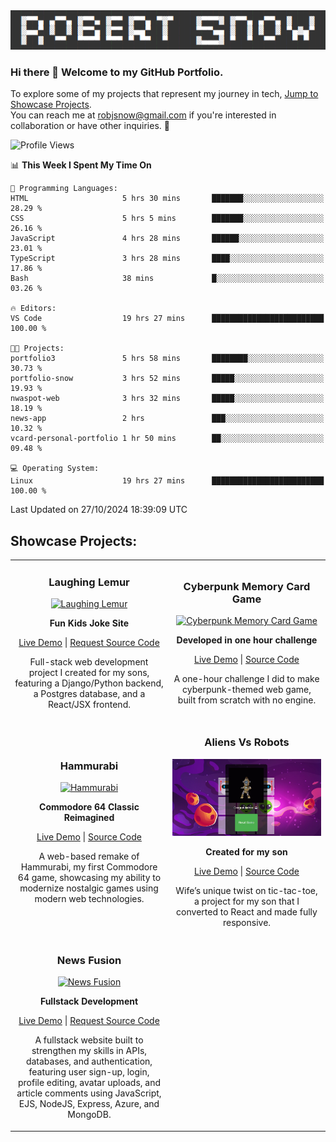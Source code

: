 <img alt="myname" src="assets/name.png" />

### Hi there 👋 Welcome to my GitHub Portfolio.
To explore some of my projects that represent my journey in tech, [Jump to Showcase Projects](#showcase-projects).  
You can reach me at robjsnow@gmail.com if you're interested in collaboration or have other inquiries.  :briefcase:



<!--START_SECTION:waka-->
![Profile Views](http://img.shields.io/badge/Profile%20Views-20-blue)

📊 **This Week I Spent My Time On** 

```text
💬 Programming Languages: 
HTML                     5 hrs 30 mins       ███████░░░░░░░░░░░░░░░░░░   28.29 % 
CSS                      5 hrs 5 mins        ███████░░░░░░░░░░░░░░░░░░   26.16 % 
JavaScript               4 hrs 28 mins       ██████░░░░░░░░░░░░░░░░░░░   23.01 % 
TypeScript               3 hrs 28 mins       ████░░░░░░░░░░░░░░░░░░░░░   17.86 % 
Bash                     38 mins             █░░░░░░░░░░░░░░░░░░░░░░░░   03.26 % 

🔥 Editors: 
VS Code                  19 hrs 27 mins      █████████████████████████   100.00 % 

🐱‍💻 Projects: 
portfolio3               5 hrs 58 mins       ████████░░░░░░░░░░░░░░░░░   30.73 % 
portfolio-snow           3 hrs 52 mins       █████░░░░░░░░░░░░░░░░░░░░   19.93 % 
nwaspot-web              3 hrs 32 mins       █████░░░░░░░░░░░░░░░░░░░░   18.19 % 
news-app                 2 hrs               ███░░░░░░░░░░░░░░░░░░░░░░   10.32 % 
vcard-personal-portfolio 1 hr 50 mins        ██░░░░░░░░░░░░░░░░░░░░░░░   09.48 % 

💻 Operating System: 
Linux                    19 hrs 27 mins      █████████████████████████   100.00 % 
```


 Last Updated on 27/10/2024 18:39:09 UTC
<!--END_SECTION:waka-->

<!--
**robjsnow/robjsnow** is a ✨ _special_ ✨ repository because its `README.md` (this file) appears on your GitHub profile.

Here are some ideas to get you started:

- 🔭 I’m currently working on ...
- 🌱 I’m currently learning ...
- 👯 I’m looking to collaborate on ...
- 🤔 I’m looking for help with ...
- 💬 Ask me about ...
- 📫 How to reach me: ...
- 😄 Pronouns: ...
- ⚡ Fun fact: ...
-->
## Showcase Projects:

<table width="100%">
  <tr>
    <td align="center" width="50%">
      <h3>Laughing Lemur</h3>
      <a href="https://robjsnow.com/laugh/index.html">
        <img src="https://i.ibb.co/mbn5c8G/lemur.png" alt="Laughing Lemur" width="250px">
      </a>
      <p><strong>Fun Kids Joke Site</strong></p>
      <p><a href="https://robjsnow.com/laugh/index.html">Live Demo</a> | <a href="mailto:robjsnow@gmail.com">Request Source Code</a></p>
        <p>Full-stack web development project I created for my sons, featuring a Django/Python backend, a Postgres database, and a React/JSX frontend.</p>
    </td>
    <td align="center" width="50%">
      <h3>Cyberpunk Memory Card Game</h3>
      <a href="https://robjsnow.com/cyberpunk/index.html">
        <img src="https://i.ibb.co/fD5WjZv/game3.png" alt="Cyberpunk Memory Card Game" width="250px">
      </a>
      <p><strong>Developed in one hour challenge</strong></p>
      <p><a href="https://robjsnow.com/cyberpunk/index.html">Live Demo</a> | <a href="https://github.com/robjsnow/game-in-one-hour/">Source Code</a></p>
      <p>A one-hour challenge I did to make cyberpunk-themed web game, built from scratch with no engine.</p>
    </td>
  </tr>
  <tr>
    <td align="center" width="50%">
      <h3>Hammurabi</h3>
      <a href="https://robjsnow.com/hammurabi/index.html">
        <img src="https://i.ibb.co/9YR2cDJ/Hammurabi.png" alt="Hammurabi" width="250px">
      </a>
      <p><strong>Commodore 64 Classic Reimagined</strong></p>
      <p><a href="https://robjsnow.com/hammurabi/index.html">Live Demo</a> | <a href="https://github.com/robjsnow/hammurabi">Source Code</a></p>
      <p>A web-based remake of Hammurabi, my first Commodore 64 game, showcasing my ability to modernize nostalgic games using modern web technologies.</p>
    </td>
    <td align="center" width="50%">
      <h3>Aliens Vs Robots</h3>
      <a href="https://robjsnow.com/avr/index.hml">
        <img src="https://github.com/robjsnow/avr/blob/main/screenshots/avrSS.jpg?raw=true" alt="Dancing Robot" width="250px">
      </a>
      <p><strong>Created for my son</strong></p>
      <p><a href="https://robjsnow.com/avr/index.hml">Live Demo</a> | <a href="https://github.com/robjsnow/avr/">Source Code</a></p>
      <p>Wife’s unique twist on tic-tac-toe, a project for my son that I converted to React and made fully responsive.</p>
    </td>
  </tr>
  <tr>
    <td align="center" width="50%">
      <h3>News Fusion</h3>
      <a href="https://robjsnow.com/news">
        <img src="https://ashy-desert-0dbaf2a10.4.azurestaticapps.net/news1.jpeg" alt="News Fusion" width="250px">
      </a>
      <p><strong>Fullstack Development</strong></p>
      <p><a href="https://robjsnow.com/news">Live Demo</a> | <a href="mailto:robjsnow@gmail.com">Request Source Code</a></p>
      <p>A fullstack website built to strengthen my skills in APIs, databases, and authentication, featuring user sign-up, login, profile editing, avatar uploads, and article comments using JavaScript, EJS, NodeJS, Express, Azure, and MongoDB.</p>
    </td>
    <td align="center" width="50%"></td>
  </tr>
</table>


